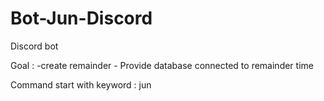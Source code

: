 # Bot-Jun-Discord
Discord bot 

Goal : -create remainder
       - Provide database connected to remainder time
       
Command start with keyword : jun 
